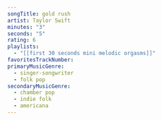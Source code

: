 ```yaml
---
songTitle: gold rush
artist: Taylor Swift
minutes: "3"
seconds: "5"
rating: 6
playlists:
  - "[[first 30 seconds mini melodic orgasms]]"
favoritesTrackNumber:
primaryMusicGenre:
  - singer-songwriter
  - folk pop
secondaryMusicGenre:
  - chamber pop
  - indie folk
  - americana
---
```

